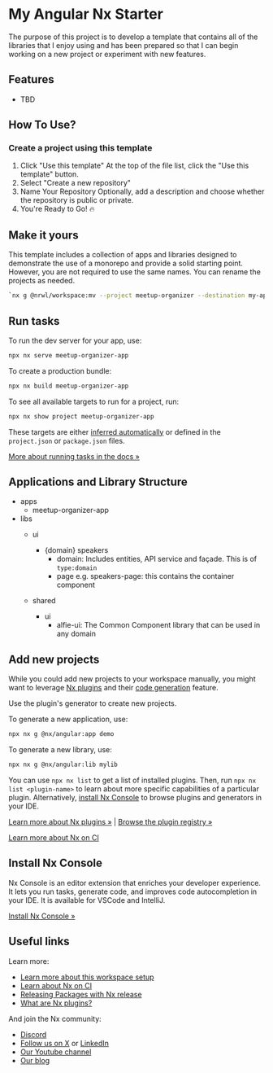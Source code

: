 # My Angular Nx Starter


The purpose of this project is to develop a template that contains all of the libraries that I enjoy using and has been prepared so that I can begin working on a new project or experiment with new features.

## Features
- TBD

## How To Use?

### Create a project using this template
1. Click "Use this template"
   At the top of the file list, click the "Use this template" button.
2. Select "Create a new repository"
3. Name Your Repository
Optionally, add a description and choose whether the repository is public or private.
4. You're Ready to Go! 🔥

## Make it yours

This template includes a collection of apps and libraries designed to demonstrate the use of a monorepo and provide a solid starting point. However, you are not required to use the same names. You can rename the projects as needed.

```sh
`nx g @nrwl/workspace:mv --project meetup-organizer --destination my-app`
```

## Run tasks

To run the dev server for your app, use:

```sh
npx nx serve meetup-organizer-app
```

To create a production bundle:

```sh
npx nx build meetup-organizer-app
```

To see all available targets to run for a project, run:

```sh
npx nx show project meetup-organizer-app
```
        
These targets are either [inferred automatically](https://nx.dev/concepts/inferred-tasks?utm_source=nx_project&utm_medium=readme&utm_campaign=nx_projects) or defined in the `project.json` or `package.json` files.

[More about running tasks in the docs &raquo;](https://nx.dev/features/run-tasks?utm_source=nx_project&utm_medium=readme&utm_campaign=nx_projects)

## Applications and Library Structure

- apps
  - meetup-organizer-app
- libs
  - ui
    - {domain} speakers
      - domain: Includes entities, API service and façade. This is of `type:domain`
      - page e.g. speakers-page: this contains the container component
        
  - shared
    - ui 
      - alfie-ui: The Common Component library that can be used in any domain

## Add new projects

While you could add new projects to your workspace manually, you might want to leverage [Nx plugins](https://nx.dev/concepts/nx-plugins?utm_source=nx_project&utm_medium=readme&utm_campaign=nx_projects) and their [code generation](https://nx.dev/features/generate-code?utm_source=nx_project&utm_medium=readme&utm_campaign=nx_projects) feature.

Use the plugin's generator to create new projects.

To generate a new application, use:

```sh
npx nx g @nx/angular:app demo
```

To generate a new library, use:

```sh
npx nx g @nx/angular:lib mylib
```

You can use `npx nx list` to get a list of installed plugins. Then, run `npx nx list <plugin-name>` to learn about more specific capabilities of a particular plugin. Alternatively, [install Nx Console](https://nx.dev/getting-started/editor-setup?utm_source=nx_project&utm_medium=readme&utm_campaign=nx_projects) to browse plugins and generators in your IDE.

[Learn more about Nx plugins &raquo;](https://nx.dev/concepts/nx-plugins?utm_source=nx_project&utm_medium=readme&utm_campaign=nx_projects) | [Browse the plugin registry &raquo;](https://nx.dev/plugin-registry?utm_source=nx_project&utm_medium=readme&utm_campaign=nx_projects)


[Learn more about Nx on CI](https://nx.dev/ci/intro/ci-with-nx#ready-get-started-with-your-provider?utm_source=nx_project&utm_medium=readme&utm_campaign=nx_projects)

## Install Nx Console

Nx Console is an editor extension that enriches your developer experience. It lets you run tasks, generate code, and improves code autocompletion in your IDE. It is available for VSCode and IntelliJ.

[Install Nx Console &raquo;](https://nx.dev/getting-started/editor-setup?utm_source=nx_project&utm_medium=readme&utm_campaign=nx_projects)

## Useful links

Learn more:

- [Learn more about this workspace setup](https://nx.dev/getting-started/tutorials/angular-monorepo-tutorial?utm_source=nx_project&amp;utm_medium=readme&amp;utm_campaign=nx_projects)
- [Learn about Nx on CI](https://nx.dev/ci/intro/ci-with-nx?utm_source=nx_project&utm_medium=readme&utm_campaign=nx_projects)
- [Releasing Packages with Nx release](https://nx.dev/features/manage-releases?utm_source=nx_project&utm_medium=readme&utm_campaign=nx_projects)
- [What are Nx plugins?](https://nx.dev/concepts/nx-plugins?utm_source=nx_project&utm_medium=readme&utm_campaign=nx_projects)

And join the Nx community:
- [Discord](https://go.nx.dev/community)
- [Follow us on X](https://twitter.com/nxdevtools) or [LinkedIn](https://www.linkedin.com/company/nrwl)
- [Our Youtube channel](https://www.youtube.com/@nxdevtools)
- [Our blog](https://nx.dev/blog?utm_source=nx_project&utm_medium=readme&utm_campaign=nx_projects)
